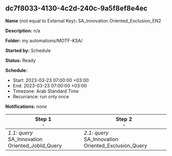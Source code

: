 ## dc7f8033-4130-4c2d-240c-9a5f8ef8e4ec

**Name** (not equal to External Key)**:** SA_Innovation Oriented_Exclusion_EN2


**Description:** n/a

**Folder:** my automations/MOTF-KSA/

**Started by:** Schedule

**Status:** Ready

**Schedule:**

* Start: 2023-03-23 07:00:00 +03:00
* End: 2023-03-23 07:00:00 +03:00
* Timezone: Arab Standard Time
* Recurrance: run only once

**Notifications:** _none_


| Step 1<br>_<small>-</small>_ | Step 2<br>_<small>-</small>_ |
| --- | --- |
| _1.1: query_<br>SA_Innovation Oriented_JobId_Query | _2.1: query_<br>SA_Innovation Oriented_Exclusion_Query |
